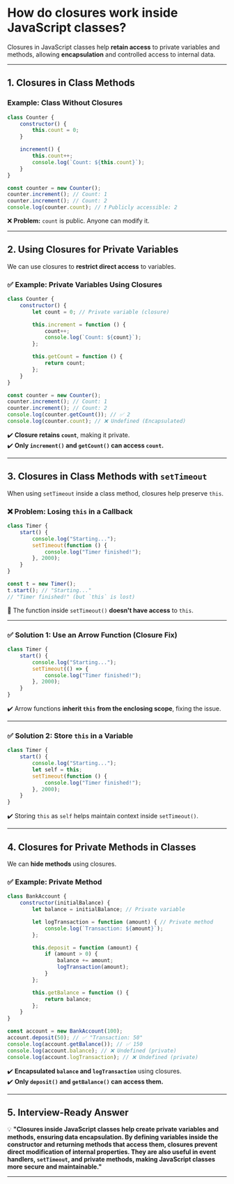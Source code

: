 # How do closures work inside JavaScript classes?

Closures in JavaScript classes help **retain access** to private variables and methods, allowing **encapsulation** and controlled access to internal data.  

---

## **1. Closures in Class Methods**
### **Example: Class Without Closures**
```javascript
class Counter {
    constructor() {
        this.count = 0;
    }

    increment() {
        this.count++;
        console.log(`Count: ${this.count}`);
    }
}

const counter = new Counter();
counter.increment(); // Count: 1
counter.increment(); // Count: 2
console.log(counter.count); // ❗ Publicly accessible: 2
```
❌ **Problem:** `count` is public. Anyone can modify it.  

---

## **2. Using Closures for Private Variables**
We can use closures to **restrict direct access** to variables.

### ✅ **Example: Private Variables Using Closures**
```javascript
class Counter {
    constructor() {
        let count = 0; // Private variable (closure)

        this.increment = function () {
            count++;
            console.log(`Count: ${count}`);
        };

        this.getCount = function () {
            return count;
        };
    }
}

const counter = new Counter();
counter.increment(); // Count: 1
counter.increment(); // Count: 2
console.log(counter.getCount()); // ✅ 2
console.log(counter.count); // ❌ Undefined (Encapsulated)
```
✔️ **Closure retains `count`**, making it private.  
✔️ **Only `increment()` and `getCount()` can access `count`.**  

---

## **3. Closures in Class Methods with `setTimeout`**
When using `setTimeout` inside a class method, closures help preserve `this`.

### ❌ **Problem: Losing `this` in a Callback**
```javascript
class Timer {
    start() {
        console.log("Starting...");
        setTimeout(function () {
            console.log("Timer finished!");
        }, 2000);
    }
}

const t = new Timer();
t.start(); // "Starting..."
// "Timer finished!" (but `this` is lost)
```
🔴 The function inside `setTimeout()` **doesn't have access** to `this`.

---

### ✅ **Solution 1: Use an Arrow Function (Closure Fix)**
```javascript
class Timer {
    start() {
        console.log("Starting...");
        setTimeout(() => {
            console.log("Timer finished!");
        }, 2000);
    }
}
```
✔️ Arrow functions **inherit `this` from the enclosing scope**, fixing the issue.

---

### ✅ **Solution 2: Store `this` in a Variable**
```javascript
class Timer {
    start() {
        console.log("Starting...");
        let self = this;
        setTimeout(function () {
            console.log("Timer finished!");
        }, 2000);
    }
}
```
✔️ Storing `this` as `self` helps maintain context inside `setTimeout()`.  

---

## **4. Closures for Private Methods in Classes**
We can **hide methods** using closures.

### ✅ **Example: Private Method**
```javascript
class BankAccount {
    constructor(initialBalance) {
        let balance = initialBalance; // Private variable

        let logTransaction = function (amount) { // Private method
            console.log(`Transaction: ${amount}`);
        };

        this.deposit = function (amount) {
            if (amount > 0) {
                balance += amount;
                logTransaction(amount);
            }
        };

        this.getBalance = function () {
            return balance;
        };
    }
}

const account = new BankAccount(100);
account.deposit(50); // ✅ "Transaction: 50"
console.log(account.getBalance()); // ✅ 150
console.log(account.balance); // ❌ Undefined (private)
console.log(account.logTransaction); // ❌ Undefined (private)
```
✔️ **Encapsulated `balance` and `logTransaction`** using closures.  
✔️ **Only `deposit()` and `getBalance()` can access them.**  

---

## **5. Interview-Ready Answer**
💡 **"Closures inside JavaScript classes help create private variables and methods, ensuring data encapsulation. By defining variables inside the constructor and returning methods that access them, closures prevent direct modification of internal properties. They are also useful in event handlers, `setTimeout`, and private methods, making JavaScript classes more secure and maintainable."**  

---
